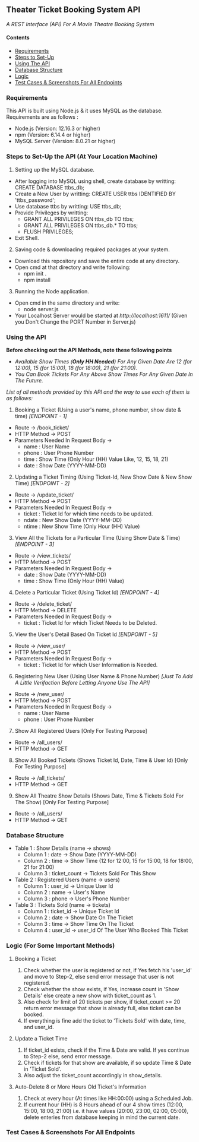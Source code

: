 ## Theater Ticket Booking System API 
*A REST Interface (API) For A Movie Theatre Booking System*

#### Contents
 * [Requirements](https://github.com/the-stranded-alien/TTBS/blob/master/README.md#requirements)
 * [Steps to Set-Up](https://github.com/the-stranded-alien/TTBS/blob/master/README.md#steps-to-set-up-the-api-at-your-location-machine)
 * [Using The API](https://github.com/the-stranded-alien/TTBS/blob/master/README.md#using-the-api)
 * [Database Structure](https://github.com/the-stranded-alien/TTBS/blob/master/README.md#database-structure)
 * [Logic](https://github.com/the-stranded-alien/TTBS/blob/master/README.md#logic)
 * [Test Cases & Screenshots For All Endpoints](https://github.com/the-stranded-alien/TTBS/blob/master/README.md#test-cases--screenshots-for-all-endpoints)

### Requirements
This API is built using Node.js & it uses MySQL as the database. Requirements are as follows :
 * Node.js (Version: 12.16.3 or higher)
 * npm (Version: 6.14.4 or higher)
 * MySQL Server (Version: 8.0.21 or higher)

### Steps to Set-Up the API (At Your Location Machine)
 1. Setting up the MySQL database.
   * After logging into MySQL using shell, create database by writting: CREATE DATABASE ttbs_db;
   * Create a New User by writting: CREATE USER ttbs IDENTIFIED BY 'ttbs_password';
   * Use database ttbs by writting: USE ttbs_db; 
   * Provide Privileges by writting: 
      * GRANT ALL PRIVILEGES ON ttbs_db TO ttbs;
      * GRANT ALL PRIVILEGES ON ttbs_db.* TO ttbs;
      * FLUSH PRIVILEGES;
   * Exit Shell.
 2. Saving code & downloading required packages at your system.
   * Download this repository and save the entire code at any directory.
   * Open cmd at that directory and write following:
      * npm init .
      * npm install
 3. Running the Node application.
   * Open cmd in the same directory and write:
      * node server.js
   * Your Localhost Server would be started at *http://localhost:1611/* (Given you Don't Change the PORT Number in Server.js)
 
### Using the API
**Before checking out the API Methods, note these following points**
 * *Available Show Times (**Only HH Needed**) For Any Given Date Are 12 (for 12:00), 15 (for 15:00), 18 (for 18:00), 21 (for 21:00).*
 * *You Can Book Tickets For Any Above Show Times For Any Given Date In The Future.*

*List of all methods provided by this API and the way to use each of them is as follows:*
 1. Booking a Ticket (Using a user's name, phone number, show date & time) *[ENDPOINT - 1]*
   * Route -> /book_ticket/
   * HTTP Method -> POST
   * Parameters Needed In Request Body ->
     * name  : User Name
     * phone : User Phone Number
     * time  : Show Time (Only Hour (HH) Value Like, 12, 15, 18, 21)
     * date  : Show Date (YYYY-MM-DD)
 2. Updating a Ticket Timing (Using Ticket-Id, New Show Date & New Show Time) *[ENDPOINT - 2]*
   * Route -> /update_ticket/
   * HTTP Method -> POST
   * Parameters Needed In Request Body ->
     * ticket : Ticket Id for which time needs to be updated.
     * ndate  : New Show Date (YYYY-MM-DD)
     * ntime  : New Show Time (Only Hour (HH) Value)
 3. View All the Tickets for a Particular Time (Using Show Date & Time) *[ENDPOINT - 3]*
   * Route -> /view_tickets/
   * HTTP Method -> POST
   * Parameters Needed In Request Body ->
     * date  : Show Date (YYYY-MM-DD)
     * time  : Show Time (Only Hour (HH) Value)
 4. Delete a Particular Ticket (Using Ticket Id) *[ENDPOINT - 4]*
   * Route -> /delete_ticket/
   * HTTP Method -> DELETE
   * Parameters Needed In Request Body ->
     * ticket : Ticket Id for which Ticket Needs to be Deleted.
 5. View the User's Detail Based On Ticket Id *[ENDPOINT - 5]*
   * Route -> /view_user/
   * HTTP Method -> POST
   * Parameters Needed In Request Body ->
     * ticket : Ticket Id for which User Information is Needed.
 6. Registering New User (Using User Name & Phone Number) *[Just To Add A Little Verifaction Before Letting Anyone Use The API]*
   * Route -> /new_user/
   * HTTP Method -> POST
   * Parameters Needed In Request Body ->
     * name  : User Name
     * phone : User Phone Number
 7. Show All Registered Users [Only For Testing Purpose]
   * Route -> /all_users/
   * HTTP Method -> GET
 8. Show All Booked Tickets (Shows Ticket Id, Date, Time & User Id) [Only For Testing Purpose]
   * Route -> /all_tickets/
   * HTTP Method -> GET
 9. Show All Theatre Show Details (Shows Date, Time & Tickets Sold For The Show) [Only For Testing Purpose]
   * Route -> /all_users/
   * HTTP Method -> GET
  
### Database Structure
* Table 1 : Show Details (name -> shows)
   * Column 1 : date -> Show Date (YYYY-MM-DD)
   * Column 2 : time -> Show Time (12 for 12:00, 15 for 15:00, 18 for 18:00, 21 for 21:00)
   * Column 3 : ticket_count -> Tickets Sold For This Show
* Table 2 : Registered Users (name -> users)
   * Column 1 : user_id -> Unique User Id
   * Column 2 : name -> User's Name
   * Column 3 : phone -> User's Phone Number 
* Table 3 : Tickets Sold (name -> tickets)
   * Column 1 : ticket_id -> Unique Ticket Id
   * Column 2 : date -> Show Date On The Ticket
   * Column 3 : time -> Show Time On The Ticket
   * Column 4 : user_id -> user_id Of The User Who Booked This Ticket

### Logic (For Some Important Methods)
1. Booking a Ticket
   1. Check whether the user is registered or not, if Yes fetch his 'user_id' and move to Step-2, else send error message that user is not registered.
   2. Check whether the show exists, if Yes, increase count in 'Show Details' else create a new show with ticket_count as 1.
   3. Also check for limit of 20 tickets per show, if ticket_count >= 20 return error message that show is already full, else ticket can be booked.
   4. If everything is fine add the ticket to 'Tickets Sold' with date, time, and user_id. 
   
2. Update a Ticket Time
   1. If ticket_id exists, check if the Time & Date are valid. If yes continue to Step-2 else, send error message.
   2. Check if tickets for that show are available, if so update Time & Date in 'Ticket Sold'.
   3. Also adjust the ticket_count accordingly in show_details. 

3. Auto-Delete 8 or More Hours Old Ticket's Information
   1. Check at every hour (At times like HH:00:00) using a Scheduled Job.
   2. If current hour (HH) is 8 Hours ahead of our 4 show times (12:00, 15:00, 18:00, 21:00) i.e. it have values (20:00, 23:00, 02:00, 05:00), delete enteries from database keeping in mind the current date.

### Test Cases & Screenshots For All Endpoints
